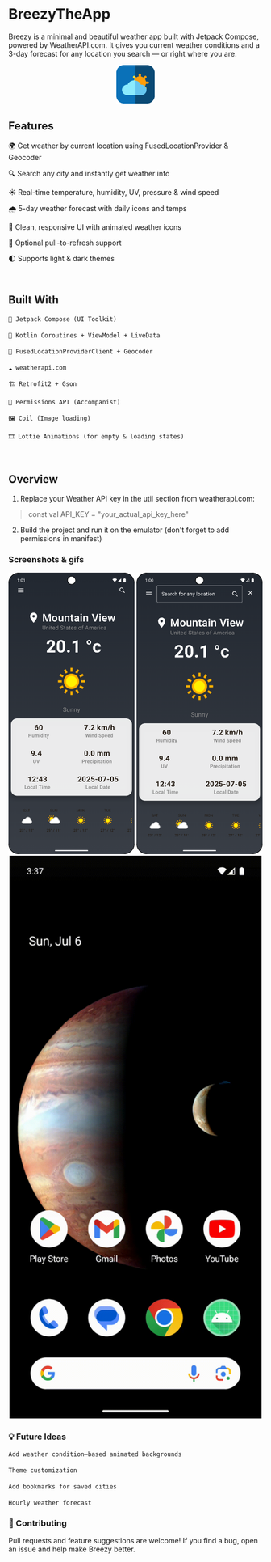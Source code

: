 # BreezyTheApp

Breezy is a minimal and beautiful weather app built with Jetpack Compose, powered by WeatherAPI.com. It gives you current weather conditions and a 3-day forecast for any location you search — or right where you are.
<center>
  <img src="weather-app.svg" alt="Breezy logo" width="15%" />
</center>


## Features

  🌍 Get weather by current location using FusedLocationProvider & Geocoder

  🔍 Search any city and instantly get weather info

  ☀️ Real-time temperature, humidity, UV, pressure & wind speed

  🌧 5-day weather forecast with daily icons and temps

  🎨 Clean, responsive UI with animated weather icons

  🔄 Optional pull-to-refresh support

  🌓 Supports light & dark themes

<br>

## Built With

    🧪 Jetpack Compose (UI Toolkit)

    🚀 Kotlin Coroutines + ViewModel + LiveData

    📍 FusedLocationProviderClient + Geocoder

    ☁️ weatherapi.com

    🏗 Retrofit2 + Gson

    🔐 Permissions API (Accompanist)

    🖼 Coil (Image loading)

    🎞 Lottie Animations (for empty & loading states)

  
<br>

## Overview

1. Replace your Weather API key in the util section from weatherapi.com:

> const val API_KEY = "your_actual_api_key_here"

2. Build the project and run it on the emulator (don't forget to add permissions in manifest)

   
### Screenshots & gifs

<p align="center"> 
  <img src="screenshots_recordings/Screenshot_20250706_010116.png" alt="Home Screen" width="250"/> 
  <img src="screenshots_recordings/Screenshot_20250706_010031.png" alt="Search Screen" width="250"/>
  <img src="screenshots_recordings/Screen_recording_20250706_153904.gif" alt="Recording Demo" width="500"/> 
</p>

### 💡 Future Ideas

    Add weather condition–based animated backgrounds

    Theme customization

    Add bookmarks for saved cities

    Hourly weather forecast

### 🤝 Contributing

Pull requests and feature suggestions are welcome! If you find a bug, open an issue and help make Breezy better.

